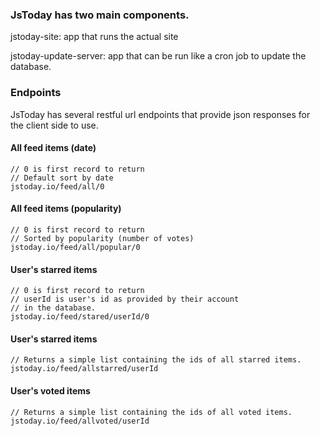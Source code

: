 ### JsToday has two main components.

  jstoday-site: app that runs the actual site

  jstoday-update-server: app that can be run like a cron job to update the database.


### Endpoints

JsToday has several restful url endpoints that provide json responses for the client side to use.

#### All feed items (date)
	// 0 is first record to return
	// Default sort by date
	jstoday.io/feed/all/0

#### All feed items (popularity)
	// 0 is first record to return
	// Sorted by popularity (number of votes)
	jstoday.io/feed/all/popular/0

#### User's starred items
	// 0 is first record to return
	// userId is user's id as provided by their account
	// in the database.
	jstoday.io/feed/stared/userId/0

#### User's starred items
	// Returns a simple list containing the ids of all starred items.
	jstoday.io/feed/allstarred/userId

#### User's voted items
	// Returns a simple list containing the ids of all voted items.
	jstoday.io/feed/allvoted/userId
